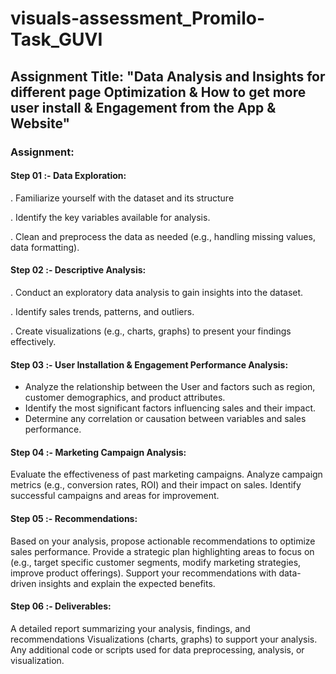 # visuals-assessment_Promilo-Task_GUVI

## Assignment Title: "Data Analysis and Insights for different page Optimization & How to get more user install & Engagement from the App & Website"

### Assignment:

#### Step 01 :- Data Exploration:
. Familiarize yourself with the dataset and its structure

. Identify the key variables available for analysis.

. Clean and preprocess the data as needed (e.g., handling missing values, data formatting).

#### Step 02 :- Descriptive Analysis:
. Conduct an exploratory data analysis to gain insights into the dataset.

. Identify sales trends, patterns, and outliers.

. Create visualizations (e.g., charts, graphs) to present your findings effectively.

#### Step 03 :- User Installation & Engagement Performance Analysis:
- Analyze the relationship between the User and factors such as region, customer demographics, and product attributes.
- Identify the most significant factors influencing sales and their impact.
- Determine any correlation or causation between variables and sales performance.

#### Step 04 :- Marketing Campaign Analysis:
Evaluate the effectiveness of past marketing campaigns.
Analyze campaign metrics (e.g., conversion rates, ROI) and their impact on sales.
Identify successful campaigns and areas for improvement.

#### Step 05 :- Recommendations:
Based on your analysis, propose actionable recommendations to optimize sales performance.
Provide a strategic plan highlighting areas to focus on (e.g., target specific customer segments, modify marketing strategies, improve product offerings).
Support your recommendations with data-driven insights and explain the expected benefits.

#### Step 06 :- Deliverables:
A detailed report summarizing your analysis, findings, and recommendations
Visualizations (charts, graphs) to support your analysis.
Any additional code or scripts used for data preprocessing, analysis, or visualization.
